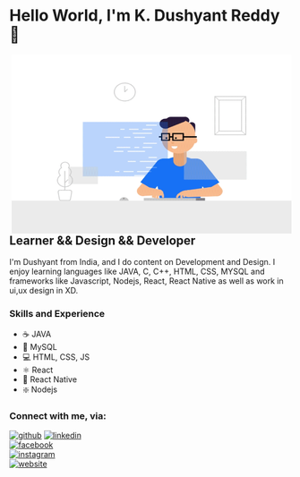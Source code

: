 # Hello World, I'm K. Dushyant Reddy 👋

 <img align="right" alt="GIF" src="https://github.com/Dushyant029/Dushyant029/blob/main/developer.gif?raw=true  " width="500" height="320" />

## Learner && Design && Developer  

I'm Dushyant from India, and I do content on Development and Design. I enjoy learning languages like JAVA, C, C++, HTML, CSS, MYSQL and frameworks like Javascript, Nodejs, React, React Native as well as work in ui,ux design in XD.

### Skills and Experience
* ☕ JAVA
* 🐬 MySQL
* 💻 HTML, CSS, JS
* ⚛ React
* 📱 React Native
* ❇️ Nodejs


### Connect with me, via:
[<img src='https://cdn.jsdelivr.net/npm/simple-icons@3.0.1/icons/github.svg' alt='github' width='26px'>](https://github.com/Dushyant029)
[<img src='https://cdn.jsdelivr.net/npm/simple-icons@3.0.1/icons/linkedin.svg' alt='linkedin' width='26px'>](https://www.linkedin.com/in/k-dushyant-reddy-060234165/)  
[<img src='https://cdn.jsdelivr.net/npm/simple-icons@3.0.1/icons/facebook.svg' alt='facebook' width='26px'>](https://www.facebook.com/Dushyant-Reddy/100005478945548)  
[<img src='https://cdn.jsdelivr.net/npm/simple-icons@3.0.1/icons/instagram.svg' alt='instagram' width='26px'>](https://www.instagram.com/dushi_hrx/)  
[<img src='https://cdn.jsdelivr.net/npm/simple-icons@3.0.1/icons/icloud.svg' alt='website' width='26px'>](http://kdushyantreddy.me/)




